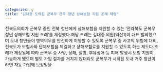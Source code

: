 ```yaml
---
categories: g
title: "김대중 도의원 군복무 전북 청년 상해보험 지원 조례 제정"
---
```

전북도의회가 군복무 중인 전북 청년에게 상해보험을 지원할 수 있는 ‘전라북도 군복무 청년 상해보험 지원 조례’를 제정했다.해당 조례는 김대중 의원(익산1)이 대표 발의했으며 도내 청년들이 병역의무를 안전하게 이행할 수 있도록 군복무 중 사고의 위험에 대비, 전북도가 보험사와 단체보험을 체결하고 상해보험료를 지원할 수 있도록 하는 제도다.조례가 제정됨에 따라 군복무 중 사망, 상해, 질병, 후유장애 등 피해 발생시 보험 지원이 가능하게 됐으며 별도 가입 절차를 거치지 않더라도 군복무가 시작된 도내 거주 청년이라면 자동 가입돼 보장받을